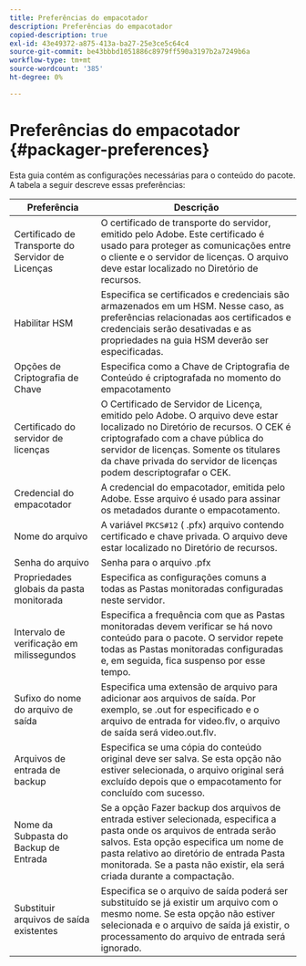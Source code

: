 ```yaml
---
title: Preferências do empacotador
description: Preferências do empacotador
copied-description: true
exl-id: 43e49372-a875-413a-ba27-25e3ce5c64c4
source-git-commit: be43bbbd1051886c8979ff590a3197b2a7249b6a
workflow-type: tm+mt
source-wordcount: '385'
ht-degree: 0%

---
```


# Preferências do empacotador {#packager-preferences}

Esta guia contém as configurações necessárias para o conteúdo do pacote. A tabela a seguir descreve essas preferências:

| Preferência | Descrição |
|--- |--- |
| Certificado de Transporte do Servidor de Licenças | O certificado de transporte do servidor, emitido pelo Adobe. Este certificado é usado para proteger as comunicações entre o cliente e o servidor de licenças. O arquivo deve estar localizado no Diretório de recursos. |
| Habilitar HSM | Especifica se certificados e credenciais são armazenados em um HSM. Nesse caso, as preferências relacionadas aos certificados e credenciais serão desativadas e as propriedades na guia HSM deverão ser especificadas. |
| Opções de Criptografia de Chave | Especifica como a Chave de Criptografia de Conteúdo é criptografada no momento do empacotamento |
| Certificado do servidor de licenças | O Certificado de Servidor de Licença, emitido pelo Adobe. O arquivo deve estar localizado no Diretório de recursos. O CEK é criptografado com a chave pública do servidor de licenças. Somente os titulares da chave privada do servidor de licenças podem descriptografar o CEK. |
| Credencial do empacotador | A credencial do empacotador, emitida pelo Adobe. Esse arquivo é usado para assinar os metadados durante o empacotamento. |
| Nome do arquivo | A variável `PKCS#12` ( .pfx) arquivo contendo certificado e chave privada. O arquivo deve estar localizado no Diretório de recursos. |
| Senha do arquivo | Senha para o arquivo .pfx |
| Propriedades globais da pasta monitorada | Especifica as configurações comuns a todas as Pastas monitoradas configuradas neste servidor. |
| Intervalo de verificação em milissegundos | Especifica a frequência com que as Pastas monitoradas devem verificar se há novo conteúdo para o pacote. O servidor repete todas as Pastas monitoradas configuradas e, em seguida, fica suspenso por esse tempo. |
| Sufixo do nome do arquivo de saída | Especifica uma extensão de arquivo para adicionar aos arquivos de saída. Por exemplo, se .out for especificado e o arquivo de entrada for video.flv, o arquivo de saída será video.out.flv. |
| Arquivos de entrada de backup | Especifica se uma cópia do conteúdo original deve ser salva. Se esta opção não estiver selecionada, o arquivo original será excluído depois que o empacotamento for concluído com sucesso. |
| Nome da Subpasta do Backup de Entrada | Se a opção Fazer backup dos arquivos de entrada estiver selecionada, especifica a pasta onde os arquivos de entrada serão salvos. Esta opção especifica um nome de pasta relativo ao diretório de entrada Pasta monitorada. Se a pasta não existir, ela será criada durante a compactação. |
| Substituir arquivos de saída existentes | Especifica se o arquivo de saída poderá ser substituído se já existir um arquivo com o mesmo nome. Se esta opção não estiver selecionada e o arquivo de saída já existir, o processamento do arquivo de entrada será ignorado. |
